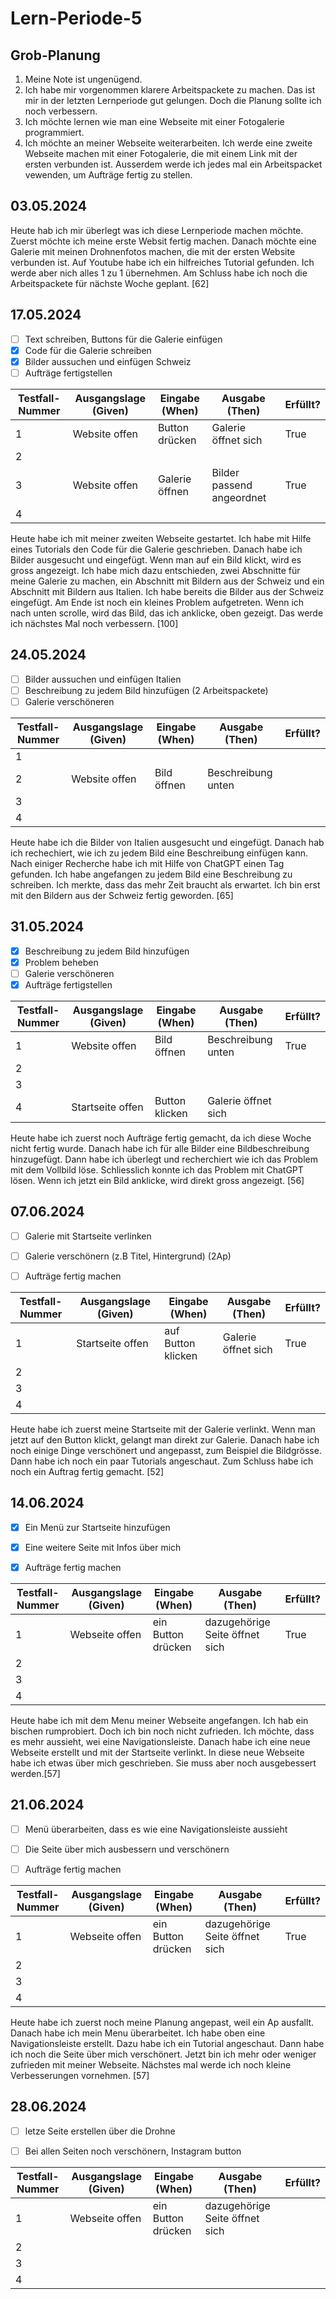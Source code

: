 # Lern-Periode-5


## Grob-Planung
1. Meine Note ist ungenügend.
2. Ich habe mir vorgenommen klarere Arbeitspackete zu machen. Das ist mir in der letzten Lernperiode gut gelungen. Doch die Planung sollte ich noch verbessern.
3. Ich möchte lernen wie man eine Webseite mit einer Fotogalerie programmiert.
4. Ich möchte an meiner Webseite weiterarbeiten. Ich werde eine zweite Webseite machen mit einer Fotogalerie, die mit einem Link mit der ersten verbunden ist. Ausserdem werde ich jedes mal ein Arbeitspacket vewenden, um Aufträge fertig zu stellen.

## 03.05.2024
Heute hab ich mir überlegt was ich diese Lernperiode machen möchte. Zuerst möchte ich meine erste Websit fertig machen. Danach möchte eine Galerie mit meinen Drohnenfotos machen, die mit der ersten Website verbunden ist. Auf Youtube habe ich ein hilfreiches Tutorial gefunden. Ich werde aber nich alles  1 zu 1 übernehmen. Am Schluss habe ich noch die Arbeitspackete für nächste Woche geplant. [62]

## 17.05.2024
- [ ] Text schreiben, Buttons für die Galerie einfügen 
- [x] Code für die Galerie schreiben     
- [x] Bilder aussuchen und einfügen Schweiz 
- [ ] Aufträge fertigstellen 

| Testfall-Nummer | Ausgangslage (Given) | Eingabe (When) | Ausgabe (Then) | Erfüllt? |
| --------------- | -------------------- | -------------- | -------------- | -------- |
| 1               |   Website offen                   |   Button drücken             |  Galerie öffnet sich              |   True       |
| 2               |                      |                |                |          |
| 3               |    Website offen                  |  Galerie öffnen              |   Bilder passend angeordnet             |  True        |
| 4               |                      |                |                |          |

Heute habe ich mit meiner zweiten Webseite gestartet. Ich habe mit Hilfe eines Tutorials den Code für die Galerie geschrieben. Danach habe ich Bilder ausgesucht und eingefügt. Wenn man auf ein Bild klickt, wird es gross angezeigt. Ich habe mich dazu entschieden, zwei Abschnitte für meine Galerie zu machen, ein Abschnitt mit Bildern aus der Schweiz und ein Abschnitt mit Bildern aus Italien. Ich habe bereits die Bilder aus der Schweiz eingefügt. Am Ende ist noch ein kleines Problem aufgetreten. Wenn ich nach unten scrolle, wird das Bild, das ich anklicke, oben gezeigt. Das werde ich nächstes Mal noch verbessern. [100]

## 24.05.2024
- [ ] Bilder aussuchen und einfügen Italien
- [ ] Beschreibung zu jedem Bild hinzufügen (2 Arbeitspackete)
- [ ] Galerie verschöneren

| Testfall-Nummer | Ausgangslage (Given) | Eingabe (When) | Ausgabe (Then) | Erfüllt? |
| --------------- | -------------------- | -------------- | -------------- | -------- |
| 1               |                      |                |                |          |
| 2               |  Website offen                    |  Bild öffnen              |   Beschreibung unten             |          |
| 3               |                      |                |                |          |
| 4               |                      |                |                |          |

Heute habe ich die Bilder von Italien ausgesucht und eingefügt. Danach hab ich rechechiert, wie ich zu jedem Bild eine Beschreibung einfügen kann. Nach einiger Recherche habe ich mit Hilfe von ChatGPT einen Tag gefunden. Ich habe angefangen zu jedem Bild eine Beschreibung zu schreiben. Ich merkte, dass das mehr Zeit braucht als erwartet. Ich bin erst mit den Bildern aus der Schweiz fertig geworden. [65]


## 31.05.2024
- [x] Beschreibung zu jedem Bild hinzufügen
- [x] Problem beheben
- [ ] Galerie verschöneren
- [x] Aufträge fertigstellen

| Testfall-Nummer | Ausgangslage (Given) | Eingabe (When) | Ausgabe (Then) | Erfüllt? |
| --------------- | -------------------- | -------------- | -------------- | -------- |
| 1               |  Website offen                    |   Bild öffnen             |   Beschreibung unten             |   True       |
| 2               |                      |               |              |          |
| 3               |                      |                |                |          |
| 4               | Startseite offen                     |  Button klicken              | Galerie öffnet sich               |          |

Heute habe ich zuerst noch Aufträge fertig gemacht, da ich diese Woche nicht fertig wurde. Danach habe ich für alle Bilder eine Bildbeschreibung hinzugefügt. Dann habe ich überlegt und recherchiert wie ich das Problem mit dem Vollbild löse. Schliesslich konnte ich das Problem mit ChatGPT lösen. Wenn ich jetzt ein Bild anklicke, wird direkt gross angezeigt. [56]




## 07.06.2024
- [ ] Galerie mit Startseite verlinken
- [ ] Galerie verschönern (z.B Titel, Hintergrund) (2Ap)
- [ ] Aufträge fertig machen


| Testfall-Nummer | Ausgangslage (Given) | Eingabe (When) | Ausgabe (Then) | Erfüllt? |
| --------------- | -------------------- | -------------- | -------------- | -------- |
| 1               |    Startseite offen                  |  auf Button klicken              |   Galerie öffnet sich             |   True       |
| 2               |                      |                |                |          |
| 3               |                      |                |                |          |
| 4               |                      |                |                |          |

Heute habe ich zuerst meine Startseite mit der Galerie verlinkt. Wenn man jetzt auf den Button klickt, gelangt man direkt zur Galerie. Danach habe ich noch einige Dinge verschönert und angepasst, zum Beispiel die Bildgrösse. Dann habe ich noch ein paar Tutorials angeschaut. Zum Schluss habe ich noch ein Auftrag fertig gemacht. [52]


## 14.06.2024
- [x] Ein Menü zur Startseite hinzufügen
- [x] Eine weitere Seite mit Infos über mich
- [x] Aufträge fertig machen


| Testfall-Nummer | Ausgangslage (Given) | Eingabe (When) | Ausgabe (Then) | Erfüllt? |
| --------------- | -------------------- | -------------- | -------------- | -------- |
| 1               |   Webseite offen                   | ein Button drücken               |  dazugehörige Seite öffnet sich              |  True        |
| 2               |                      |                |                |          |
| 3               |                      |                |                |          |
| 4               |                      |                |                |          |

Heute habe ich mit dem Menu meiner Webseite angefangen. Ich hab ein bischen rumprobiert. Doch ich bin noch nicht zufrieden. Ich möchte, dass es mehr aussieht, wei eine Navigationsleiste. Danach habe ich eine neue Webseite erstellt und mit der Startseite verlinkt. In diese neue Webseite habe ich etwas über mich geschrieben. Sie muss aber noch ausgebessert werden.[57]





 ## 21.06.2024
- [ ] Menü überarbeiten, dass es wie eine Navigationsleiste aussieht
- [ ] Die Seite über mich ausbessern und verschönern
- [ ] Aufträge fertig machen


| Testfall-Nummer | Ausgangslage (Given) | Eingabe (When) | Ausgabe (Then) | Erfüllt? |
| --------------- | -------------------- | -------------- | -------------- | -------- |
| 1               |   Webseite offen                   | ein Button drücken               |  dazugehörige Seite öffnet sich              |   True       |
| 2               |                      |                |                |          |
| 3               |                      |                |                |          |
| 4               |                      |                |                |          |

Heute habe ich zuerst noch meine Planung angepast, weil ein Ap ausfallt. Danach habe ich mein Menu überarbeitet. Ich habe oben eine Navigationsleiste erstellt. Dazu habe ich ein Tutorial angeschaut. Dann habe ich noch die Seite über mich verschönert. Jetzt bin ich mehr oder weniger zufrieden mit meiner Webseite. Nächstes mal werde ich noch kleine Verbesserungen vornehmen. [57]





## 28.06.2024
- [ ] letze Seite erstellen über die Drohne
- [ ] Bei allen Seiten noch verschönern, Instagram button



| Testfall-Nummer | Ausgangslage (Given) | Eingabe (When) | Ausgabe (Then) | Erfüllt? |
| --------------- | -------------------- | -------------- | -------------- | -------- |
| 1               |   Webseite offen                   | ein Button drücken               |  dazugehörige Seite öffnet sich              |          |
| 2               |                      |                |                |          |
| 3               |                      |                |                |          |
| 4               |                      |                |                |          |
